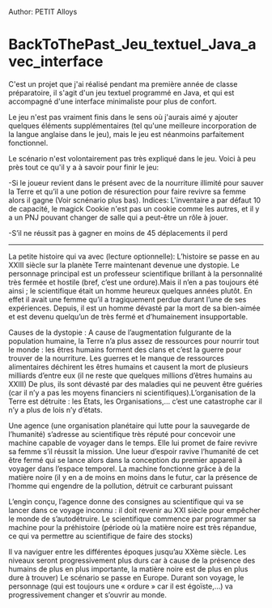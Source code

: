 Author: PETIT Alloys
# BackToThePast_Jeu_textuel_Java_avec_interface
C'est un projet que j'ai réalisé pendant ma première année de classe préparatoire, il s'agit d'un jeu textuel programmé en Java, et qui est accompagné d'une interface minimaliste pour plus de confort.

Le jeu n'est pas vraiment finis dans le sens où j'aurais aimé y ajouter quelques éléments supplémentaires (tel qu'une meilleure incorporation de la langue anglaise dans le jeu), mais le jeu est néanmoins parfaitement fonctionnel.

Le scénario n'est volontairement pas très expliqué dans le jeu. Voici à peu près tout ce qu'il y a à savoir pour finir le jeu:

-Si le joueur revient dans le présent avec de la nourriture illimité pour sauver la Terre
et qu’il a une potion de résurection pour faire revivre sa femme alors il gagne (Voir scnénario plus bas).
Indices: L'inventaire a par défaut 10 de capacité, le magick Cookie n'est pas un cookie comme les autres, et il y a un PNJ pouvant changer de salle qui a peut-être un rôle à jouer.

-S’il ne réussit pas à gagner en moins de 45 déplacements il perd

-----------------------------------------------------------------
La petite histoire qui va avec (lecture optionnelle):
     L’histoire se passe en au XXIII siècle sur la planète Terre maintenant devenue une dystopie. Le personnage principal est un professeur scientifique brillant à la personnalité très fermée et hostile (bref, c’est une ordure).Mais il n’en a pas toujours été ainsi ; le scientifique était un homme heureux quelques années plutôt. En effet il avait une femme qu’il a tragiquement perdue durant l’une de ses expériences. Depuis, il est un homme dévasté par la mort de sa bien-aimée et est devenu quelqu’un de très fermé et d’humainement insupportable.

Causes de la dystopie : A cause de l’augmentation fulgurante de la population humaine, la Terre n’a plus assez de ressources pour  nourrir tout le monde : les êtres humains forment des clans et c’est la guerre pour trouver de la nourriture. Les guerres  et le manque de ressources alimentaires déchirent les êtres humains et  causent la mort de plusieurs milliards d’entre eux (il ne reste que quelques millions d’êtres humains au XXIII) De plus, ils sont dévasté par des maladies qui ne peuvent être guéries (car il n’y a pas les moyens financiers ni scientifiques).L’organisation de la Terre est détruite : les Etats, les Organisations,… c’est une catastrophe car il n’y a plus de lois n’y d’états.

Une agence (une organisation planétaire qui lutte pour la sauvegarde de l’humanité) s’adresse au scientifique très réputé pour concevoir une machine capable de voyager dans le temps. Elle lui promet de faire revivre sa femme s’il réussit la mission. Une lueur d’espoir ravive l’humanité de cet être fermé qui se lance alors dans la conception du premier appareil à voyager dans l’espace temporel. La machine fonctionne grâce à de la matière noire (il y en a de moins en moins dans le futur, car la présence de l’homme qui engendre de la pollution, détruit ce carburant puissant

L’engin conçu, l’agence donne des consignes au scientifique qui va se lancer dans ce voyage inconnu : il doit revenir au XXI siècle pour empêcher le monde de s’autodétruire. Le scientifique commence par programmer sa machine pour la préhistoire (période où la matière noire est très répandue, ce qui  va permettre au scientifique de faire des stocks)

Il va naviguer entre les différentes époques jusqu’au XXème siècle. Les niveaux seront progressivement plus durs car à cause de la présence des humains de plus en plus importante, la matière noire est de plus en plus dure à trouver) Le scénario se passe en Europe. Durant son voyage, le personnage (qui est toujours une « ordure » car il est égoïste,…) va progressivement changer et s’ouvrir au monde.
